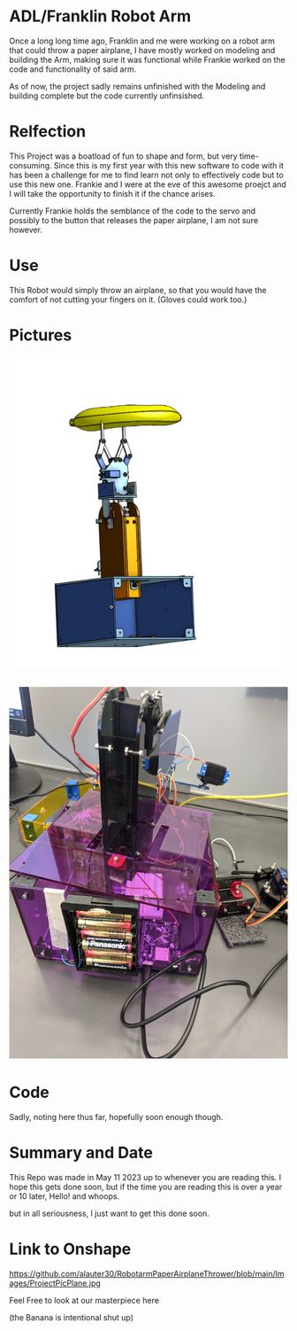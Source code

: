 # ADL/Franklin Robot Arm
Once a long long time ago, Franklin and me were working on a robot arm that could throw a paper airplane, I have mostly worked on modeling and building the Arm, making sure it was functional while Frankie worked on the code and functionality of said arm.

As of now, the project sadly remains unfinished with the Modeling and building complete but the code currently unfinsished.
# Relfection

This Project was a boatload of fun to shape and form, but very time-consuming. Since this is my first year with this new software to code with it has been a challenge for me to find learn not only to effectively code but to use this new one. Frankie and I were at the eve of this awesome proejct and I will take the opportunity to finish it if the chance arises.

Currently Frankie holds the semblance of the code to the servo and possibly to the button that releases the  paper airplane, I am not sure however.



# Use

This Robot would simply throw an airplane, so that you would have the comfort of not cutting your fingers on it.
(Gloves could work too.)


# Pictures

![CAD](https://github.com/alauter30/RobotarmPaperAirplaneThrower/blob/main/Images/PAPERAIRPLANE1.PNG)

![CAD](https://github.com/alauter30/RobotarmPaperAirplaneThrower/blob/main/Images/ProjectPicPlane.jpg)
---
# Code

Sadly, noting here thus far, hopefully soon enough though.


# Summary and Date

This Repo was made in May 11 2023 up to whenever you are reading this.
I hope this gets done soon, but if the time you are reading this is over a year or 10 later, Hello! and whoops.

but in all seriousness, I just want to get this done soon.

# Link to Onshape
https://github.com/alauter30/RobotarmPaperAirplaneThrower/blob/main/Images/ProjectPicPlane.jpg

Feel Free to look at our masterpiece here

(the Banana is intentional shut up)

